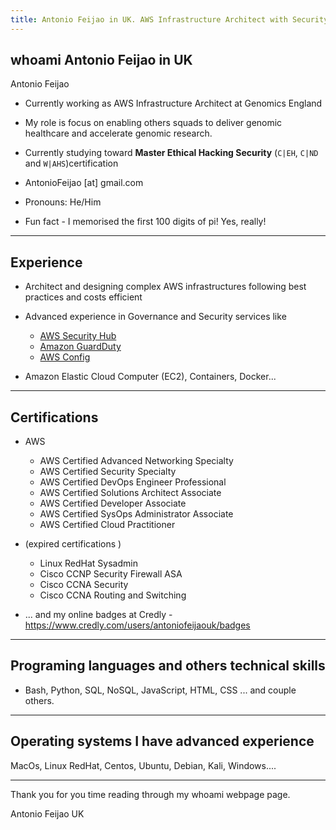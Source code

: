 ```yaml
---
title: Antonio Feijao in UK. AWS Infrastructure Architect with Security and Networking Specialism
---
```



## whoami Antonio Feijao in UK

Antonio Feijao

* Currently working as AWS Infrastructure Architect at Genomics England

* My role is focus on enabling others squads to deliver genomic healthcare and accelerate genomic research.

* Currently studying toward **Master Ethical Hacking Security** (`C|EH`, `C|ND` and `W|AHS`)certification

* AntonioFeijao [at] gmail.com

* Pronouns: He/Him

* Fun fact - I memorised the first 100 digits of pi! Yes, really!

----

## Experience

* Architect and designing complex AWS infrastructures following best practices and costs efficient

* Advanced experience in Governance and Security services like
  * [AWS Security Hub](https://aws.amazon.com/security-hub/)
  * [Amazon GuardDuty](https://aws.amazon.com/guardduty/)
  * [AWS Config](https://aws.amazon.com/config/)

* Amazon Elastic Cloud Computer (EC2), Containers, Docker...


----

## Certifications

* AWS
  * AWS Certified Advanced Networking Specialty
  * AWS Certified Security Specialty
  * AWS Certified DevOps Engineer Professional
  * AWS Certified Solutions Architect Associate
  * AWS Certified Developer Associate
  * AWS Certified SysOps Administrator Associate
  * AWS Certified Cloud Practitioner

* (expired certifications ) 
  * Linux RedHat Sysadmin
  * Cisco CCNP Security Firewall ASA
  * Cisco CCNA Security
  * Cisco CCNA Routing and Switching

* ... and my online badges at Credly - <https://www.credly.com/users/antoniofeijaouk/badges>

----

## Programing languages and others technical skills

* Bash, Python, SQL, NoSQL, JavaScript, HTML, CSS ... and couple others.

----

## Operating systems I have advanced experience

MacOs, Linux RedHat, Centos, Ubuntu, Debian, Kali, Windows....


----


Thank you for you time reading through my whoami webpage page.

Antonio Feijao UK
